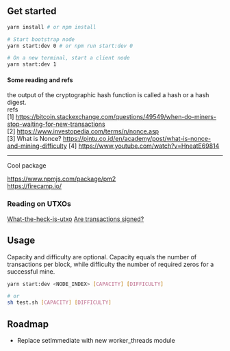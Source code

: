 ## Get started

```bash
yarn install # or npm install

# Start bootstrap node
yarn start:dev 0 # or npm run start:dev 0

# On a new terminal, start a client node
yarn start:dev 1
```

#### Some reading and refs

the output of the cryptographic hash function is called a hash or a hash digest.  
refs  
[1] https://bitcoin.stackexchange.com/questions/49549/when-do-miners-stop-waiting-for-new-transactions  
[2] https://www.investopedia.com/terms/n/nonce.asp  
[3] What is Nonce? https://pintu.co.id/en/academy/post/what-is-nonce-and-mining-difficulty
[4] https://www.youtube.com/watch?v=HneatE69814

<hr/>
Cool package

https://www.npmjs.com/package/pm2  
https://firecamp.io/

### Reading on UTXOs

[What-the-heck-is-utxo](https://medium.com/bitbees/what-the-heck-is-utxo-ca68f2651819)
[Are transactions signed?](https://bitcoin.stackexchange.com/questions/106039/are-utxos-signed-with-a-private-key)

## Usage

Capacity and difficulty are optional. Capacity equals the number of transactions per block,
while difficulty the number of required zeros for a successful mine.

```bash
yarn start:dev <NODE_INDEX> [CAPACITY] [DIFFICULTY]

# or
sh test.sh [CAPACITY] [DIFFICULTY]
```

## Roadmap

- Replace setImmediate with new worker_threads module
